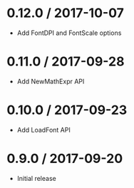 0.12.0 / 2017-10-07
===================
* Add FontDPI and FontScale options

0.11.0 / 2017-09-28
===================
* Add NewMathExpr API

0.10.0 / 2017-09-23
===================
* Add LoadFont API

0.9.0 / 2017-09-20
===================

* Initial release